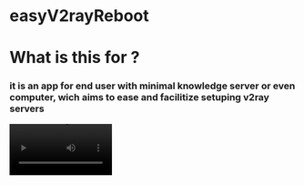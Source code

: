 # easyV2rayReboot
# What is this for ?
### it is an app for end user with minimal knowledge server or even computer, wich aims to ease and facilitize setuping v2ray servers 
<video src='https://www.awesomescreenshot.com/video/34979888?key=ff92d3a519a640ffec5b5430a6a97dbd' width=180/>

